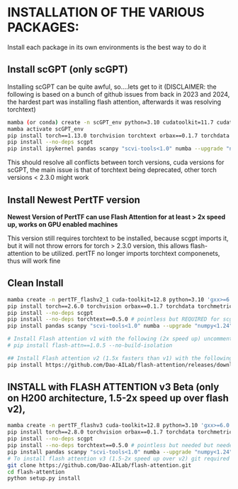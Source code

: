 # INSTALLATION OF THE VARIOUS PACKAGES:
Install each package in its own environments is the best way to do it

## Install scGPT (only scGPT)
Installing scGPT can be quite awful, so....lets get to it (DISCLAIMER: the following is based on a bunch of github issues from back in 2023 and 2024, the hardest part was installing flash attention, afterwards it was resolving torchtext)

```bash
mamba (or conda) create -n scGPT_env python=3.10 cudatoolkit=11.7 cudatoolkit-dev 'gxx>=6.0.0,<12.0' cudnn r-base r-devtools
mamba activate scGPT_env
pip install torch==1.13.0 torchvision torchtext orbax==0.1.7 torchdata torchmetrics pyro-ppl lightning
pip install --no-deps scgpt
pip install ipykernel pandas scanpy "scvi-tools<1.0" numba --upgrade "numpy<1.24" scib datasets==2.14.5 transformers==4.33.2 wandb cell-gears==0.0.2 torch_geometric

```
This should resolve all conflicts between torch versions, cuda versions for scGPT, the main issue is that of torchtext being deprecated, other torch versions < 2.3.0 might work 


## Install Newest PertTF version 
**Newest Version of PertTF can use Flash Attention for at least > 2x speed up, works on GPU enabled machines**

This version still requires torchtext to be installed, because scgpt imports it, but it will not throw errors for torch > 2.3.0 version, this allows flash-attention to be utilized. pertTF no longer imports torchtext componenets, thus will work fine

## Clean Install
```bash
mamba create -n pertTF_flashv2_1 cuda-toolkit=12.8 python=3.10 'gxx>=6.0.0,<12.0' cudnn jupyter ipykernel ca-certificates matplotlib -y -c pytorch -c nvidia -c conda-forge
pip install torch==2.6.0 torchvision orbax==0.1.7 torchdata torchmetrics 
pip install --no-deps scgpt 
pip install --no-deps torchtext==0.5.0 # pointless but REQUIRED for scgpt import
pip install pandas scanpy "scvi-tools<1.0" numba --upgrade "numpy<1.24" scib datasets==2.14.5 transformers==4.33.2 wandb cell-gears==0.0.2 torch_geometric pyarrow==15.0.2 sentencepiece

# Install Flash attention v1 with the following (2x speed up) uncommented
# pip install flash-attn==1.0.5 --no-build-isolation

## Install Flash attention v2 (1.5x fasters than v1) with the following (or find a wheel that fits your python, cuda and torch version in github)
pip install https://github.com/Dao-AILab/flash-attention/releases/download/v2.7.4.post1/flash_attn-2.7.4.post1+cu12torch2.6cxx11abiFALSE-cp310-cp310-linux_x86_64.whl 

```

## INSTALL with FLASH ATTENTION v3 Beta (only on H200 architecture, 1.5-2x speed up over flash v2), 
```bash
mamba create -n pertTF_flashv3 cuda-toolkit=12.8 python=3.10 'gxx>=6.0.0,<12.0' cudnn jupyter ipykernel ca-certificates matplotlib -y -c pytorch -c nvidia -c conda-forge
pip install torch==2.8.0 torchvision orbax==0.1.7 torchdata torchmetrics 
pip install --no-deps scgpt 
pip install --no-deps torchtext==0.5.0 # pointless but needed but needed for scgpt import
pip install pandas scanpy "scvi-tools<1.0" numba --upgrade "numpy<1.24" scib datasets==2.14.5 transformers==4.33.2 wandb cell-gears==0.0.2 torch_geometric pyarrow==15.0.2 ninja packages sentencepiece
# To install flash attention v3 (1.5-2x speed up over v2) git required > 30mins and > 400GB RAM with 32 CPUS
git clone https://github.com/Dao-AILab/flash-attention.git
cd flash-attention
python setup.py install 
```
